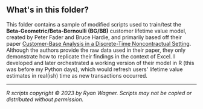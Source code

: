 ## What's in this folder?

This folder contains a sample of modified scripts used to train/test the **Beta-Geometric/Beta-Bernoulli (BG/BB)** customer lifetime value model, created by Peter Fader and Bruce Hardie, and primarily based off their paper [Customer-Base Analysis in a Discrete-Time Noncontractual Setting](http://www.brucehardie.com/papers/020/fader_et_al_mksc_10.pdf). Although the authors provide the raw data used in their paper, they only demonstrate how to replicate their findings in the context of Excel. I developed and later orchestrated a working version of their model in R (this was before my Python days), which would refresh users' lifetime value estimates in real(ish) time as new transactions occurred.

---
_R scripts copyright © 2023 by Ryan Wagner. Scripts may not be copied or distributed without permission._
